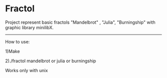 Fractol
=====================

Project represent basic fractols "Mandelbrot" , "Julia", "Burningship" with graphic library minilibX.
***
How to use:

1)Make

2)./fractol mandelbrot or
           julia or
           burningship
           
Works only with unix

